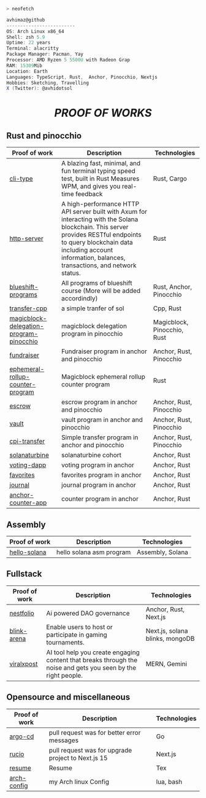 ```zsh
> neofetch
```
```csharp
avhimaz@github
-------------------------
OS: Arch Linux x86_64
Shell: zsh 5.9
Uptime: 22 years
Terminal: alacritty
Package Manager: Pacman, Yay
Processor: AMD Ryzen 5 5500U with Radeon Grap
RAM: 15309Mib
Location: Earth
Languages: TypeScript, Rust,  Anchor, Pinocchio, Nextjs
Hobbies: Sketching, Travelling
X (Twitter): @avhidotsol
```

<div align="center">
  <h1 style="font-style: italic">
   PROOF OF WORKS
  </h1>
</div>

## Rust and pinocchio

| Proof of work                                                                  | Description                                                                                                                                       | Technologies                                  |
| ------------------------------------------------------------------------ | ------------------------------------------------------------------------------------------------------------------------------------------------- | --------------------------------------------- |
| [cli-type](https://github.com/AvhiMaz/cli-type)               |    A blazing fast, minimal, and fun terminal typing speed test, built in Rust Measures WPM, and gives you real-time feedback                                                                               | Rust, Cargo                            |
| [http-server](https://github.com/AvhiMaz/http-server)        | A high-performance HTTP API server built with Axum for interacting with the Solana blockchain. This server provides RESTful endpoints to query blockchain data including account information, balances, transactions, and network status.                       | Rust      |
| [blueshift-programs](https://github.com/AvhiMaz/blueshift-programs)                                |  All programs of blueshift course (More will be added accordindly)                                                                                               | Rust, Anchor, Pinocchio             |
| [transfer-cpp](https://github.com/AvhiMaz/transfer-cpp)                     |  a simple tranfer of sol  | Cpp, Rust |
| [magicblock-delegation-program-pinocchio](https://github.com/AvhiMaz/magicblock-delegation-program-pinocchio) | magicblock delegation program in pinocchio                                                     | Magicblock, Pinocchio, Rust                         |
| [fundraiser](https://github.com/AvhiMaz/fundraiser)             | Fundraiser program in anchor and pinocchio                           | Anchor, Rust, Pinocchio   |
| [ephemeral-rollup-counter-program](https://github.com/AvhiMaz/ephemeral-rollup-counter-program)             | Magicblock ephemeral rollup counter program                           | Rust   |
| [escrow](https://github.com/AvhiMaz/escrow)             | escrow program in anchor and pinocchio                           | Anchor, Rust, Pinocchio   |
| [vault](https://github.com/AvhiMaz/vault)             | vault program in anchor and pinocchio                           | Anchor, Rust, Pinocchio   |
| [cpi-transfer](https://github.com/AvhiMaz/cpi-transfer)             | Simple transfer program in anchor and pinocchio                           | Anchor, Rust, Pinocchio   |
| [solanaturbine](https://github.com/solana-turbin3/q1_25_Builder_AvhiMaz/)             | solanaturbine cohort                           | Anchor, Rust   |
| [voting-dapp](https://github.com/AvhiMaz/voting-dapp)             | voting program in anchor                            | Anchor, Rust |
| [favorites](https://github.com/AvhiMaz/favorites)             | favorites program in anchor                           | Anchor, Rust   |
| [journal](https://github.com/AvhiMaz/journal)             | journal program in anchor                           | Anchor, Rust   |
| [anchor-counter-app](https://github.com/AvhiMaz/anchor-counter-app)             | counter program in anchor                           | Anchor, Rust   |


## Assembly

| Proof of work                                                         | Description                                                                     | Technologies              |
| --------------------------------------------------------------- | ------------------------------------------------------------------------------- | ------------------------- |
| [hello-solana](https://github.com/AvhiMaz/hello-solana-asm) | hello solana asm program  | Assembly, Solana |


## Fullstack

| Proof of work                                                                              | Description                                                                                                                             | Technologies                        |
| -------------------------------------------------------------------------------------- | --------------------------------------------------------------------------------------------------------------------------------------- | ----------------------------------- |
| [nestfolio](https://github.com/4rjunc/nestfolio)                        | Ai powered DAO governance | Anchor, Rust, Next.js        |
| [blink-arena](https://github.com/AvhiMaz/blink-arena)                        | Enable users to host or participate in gaming tournaments. | Next.js, solana blinks, mongoDB        |
| [viralxpost](https://github.com/viralxpost/viralxpost-web)                        | AI tool help you create engaging content that breaks through the noise and gets you seen by the right people.  | MERN, Gemini        |



## Opensource and miscellaneous

| Proof of work                                                                                | Description                                                                                                                             | Technologies                        |
| -------------------------------------------------------------------------------------- | --------------------------------------------------------------------------------------------------------------------------------------- | ----------------------------------- |
| [argo-cd](https://github.com/argoproj/argo-cd/pull/15059)                        | pull request was for better error messages | Go        |
| [rucio](https://github.com/rucio/webui/pull/519#issuecomment-3012721776)                        | pull request was for upgrade project to Next.js 15 | Next.js        |
| [resume](https://github.com/AvhiMaz/resume)                        | Resume | Tex        |
| [arch-config](https://github.com/AvhiMaz/config)                        | my Arch linux Config | lua, bash        |

